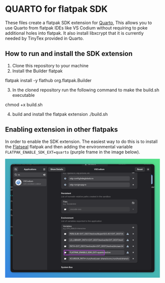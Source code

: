 # QUARTO for flatpak SDK

These files create a flatpak SDK extension for [Quarto](https://quarto.org/), This allows you to use Quarto from flatpak IDEs like VS Codium without requiring to poke additional holes into flatpak. It also install libxcrypt that it is currently needed by TinyTex provided in Quarto.

## How to run and install the SDK extension

1. Clone this repository to your machine
2.  Install the Builder flatpak

  flatpak install -y flathub org.flatpak.Builder

3. In the cloned repository run the following command to make the build.sh executable

  chmod +x build.sh
  
4. build and install the flatpak extension
  ./build.sh
  
## Enabling extension in other flatpaks

In order to enable the SDK extension. The easiest way to do this is to install the [Flatseal](https://flathub.org/apps/com.github.tchx84.Flatseal) flatpak and then adding the environmental variable `FLATPAK_ENABLE_SDK_EXT=quarto` (purple frame in the image below).

![Flatseal](pictures/flatseal.png)
